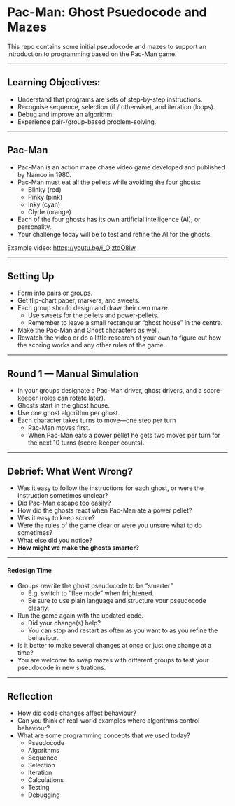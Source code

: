# Pac-Man: Ghost Psuedocode and Mazes

This repo contains some initial pseudocode and mazes to support an introduction to programming based on the Pac-Man game.

----

## Learning Objectives:
- Understand that programs are sets of step-by-step instructions.
- Recognise sequence, selection (if / otherwise), and iteration (loops).
- Debug and improve an algorithm.
- Experience pair-/group-based problem-solving.

----

## Pac-Man

- Pac-Man is an action maze chase video game developed and published by Namco in 1980.
- Pac-Man must eat all the pellets while avoiding the four ghosts:
    - Blinky (red)
    - Pinky (pink)
    - Inky (cyan)
    - Clyde (orange)
- Each of the four ghosts has its own artificial intelligence (AI), or personality.
- Your challenge today will be to test and refine the AI for the ghosts.

Example video: https://youtu.be/i_OjztdQ8iw

----

## Setting Up
- Form into pairs or groups.
- Get flip-chart paper, markers, and sweets.
- Each group should design and draw their own maze.
    - Use sweets for the pellets and power-pellets.
    - Remember to leave a small rectangular “ghost house” in the centre.
- Make the Pac-Man and Ghost characters as well.
- Rewatch the video or do a little research of your own to figure out how the scoring works and any other rules of the game.

----

## Round 1 — Manual Simulation
- In your groups designate a Pac-Man driver, ghost drivers, and a score-keeper (roles can rotate later).
- Ghosts start in the ghost house.
- Use one ghost algorithm per ghost.
- Each character takes turns to move—one step per turn
    - Pac-Man moves first.
    - When Pac-Man eats a power pellet he gets two moves per turn for the next 10 turns (score-keeper counts).

----

## Debrief: What Went Wrong?
- Was it easy to follow the instructions for each ghost, or were the instruction sometimes unclear?
- Did Pac-Man escape too easily?
- How did the ghosts react when Pac-Man ate a power pellet?
- Was it easy to keep score?
- Were the rules of the game clear or were you unsure what to do sometimes?
- What else did you notice?
- **How might we make the ghosts smarter?**

----

#### Redesign Time
- Groups rewrite the ghost pseudocode to be “smarter”
    - E.g. switch to “flee mode” when frightened.
    - Be sure to use plain language and structure your pseudocode clearly.
- Run the game again with the updated code.
    - Did your change(s) help?
    - You can stop and restart as often as you want to as you refine the behaviour.
- Is it better to make several changes at once or just one change at a time?
- You are welcome to swap mazes with different groups to test your pseudocode in new situations.

----

## Reflection
- How did code changes affect behaviour?
- Can you think of real-world examples where algorithms control behaviour?
- What are some programming concepts that we used today?
    - Pseudocode
    - Algorithms
    - Sequence
    - Selection
    - Iteration
    - Calculations
    - Testing
    - Debugging
